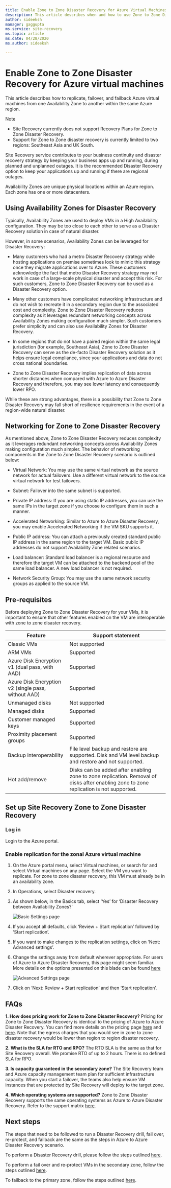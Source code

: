 ```yaml
---
title: Enable Zone to Zone Disaster Recovery for Azure Virtual Machines
description: This article describes when and how to use Zone to Zone Disaster Recovery for Azure virtual machines.
author: sideeksh
manager: gaggupta
ms.service: site-recovery
ms.topic: article
ms.date: 04/28/2020
ms.author: sideeksh

---
```


# Enable Zone to Zone Disaster Recovery for Azure virtual machines

This article describes how to replicate, failover, and failback Azure virtual machines from one Availability Zone to another within the same Azure region.

>[!NOTE]
>
>- Site Recovery currently does not support Recovery Plans for Zone to Zone Disaster Recovery. 
>- Support for Zone to Zone disaster recovery is currently limited to two regions: Southeast Asia and UK South.  

Site Recovery service contributes to your business continuity and disaster recovery strategy by keeping your business apps up and running, during planned and unplanned outages. It is the recommended Disaster Recovery option to keep your applications up and running if there are regional outages.

Availability Zones are unique physical locations within an Azure region. Each zone has one or more datacenters. 

## Using Availability Zones for Disaster Recovery 

Typically, Availability Zones are used to deploy VMs in a High Availability configuration. They may be too close to each other to serve as a Disaster Recovery solution in case of natural disaster.

However, in some scenarios, Availability Zones can be leveraged for Disaster Recovery:

- Many customers who had a metro Disaster Recovery strategy while hosting applications on premise sometimes look to mimic this strategy once they migrate applications over to Azure. These customers acknowledge the fact that metro Disaster Recovery strategy may not work in case of a large-scale physical disaster and accept this risk. For such customers, Zone to Zone Disaster Recovery can be used as a Disaster Recovery option.

- Many other customers have complicated networking infrastructure and do not wish to recreate it in a secondary region due to the associated cost and complexity. Zone to Zone Disaster Recovery reduces complexity as it leverages redundant networking concepts across Availability Zones making configuration much simpler. Such customers prefer simplicity and can also use Availability Zones for Disaster Recovery.

- In some regions that do not have a paired region within the same legal jurisdiction (for example, Southeast Asia), Zone to Zone Disaster Recovery can serve as the de-facto Disaster Recovery solution as it helps ensure legal compliance, since your applications and data do not cross national boundaries. 

- Zone to Zone Disaster Recovery implies replication of data across shorter distances when compared with Azure to Azure Disaster Recovery and therefore, you may see lower latency and consequently lower RPO.

While these are strong advantages, there is a possibility that Zone to Zone Disaster Recovery may fall short of resilience requirements in the event of a region-wide natural disaster.

## Networking for Zone to Zone Disaster Recovery

As mentioned above, Zone to Zone Disaster Recovery reduces complexity as it leverages redundant networking concepts across Availability Zones making configuration much simpler. The behavior of networking components in the Zone to Zone Disaster Recovery scenario is outlined below: 

- Virtual Network: You may use the same virtual network as the source network for actual failovers. Use a different virtual network to the source virtual network for test failovers.

- Subnet: Failover into the same subnet is supported.

- Private IP address: If you are using static IP addresses, you can use the same IPs in the target zone if you choose to configure them in such a manner.

- Accelerated Networking: Similar to Azure to Azure Disaster Recovery, you may enable Accelerated Networking if the VM SKU supports it.

- Public IP address: You can attach a previously created standard public IP address in the same region to the target VM. Basic public IP addresses do not support Availability Zone related scenarios.

- Load balancer: Standard load balancer is a regional resource and therefore the target VM can be attached to the backend pool of the same load balancer. A new load balancer is not required.

- Network Security Group: You may use the same network security groups as applied to the source VM.

## Pre-requisites

Before deploying Zone to Zone Disaster Recovery for your VMs, it is important to ensure that other features enabled on the VM are interoperable with zone to zone disaster recovery.

|Feature  | Support statement  |
|---------|---------|
|Classic VMs   |     Not supported    |
|ARM VMs    |    Supported    |
|Azure Disk Encryption v1 (dual pass, with AAD)     |     Supported	|
|Azure Disk Encryption v2 (single pass, without AAD)    |    Supported    |
|Unmanaged disks    |    Not supported    |
|Managed disks    |    Supported    |
|Customer managed keys    |    Supported    |
|Proximity placement groups    |    Supported    |
|Backup interoperability    |    File level backup and restore are supported. Disk and VM level backup and restore and not supported.    |
|Hot add/remove    |    Disks can be added after enabling zone to zone replication. Removal of disks after enabling zone to zone replication is not supported.    |	

## Set up Site Recovery Zone to Zone Disaster Recovery

### Log in

Login to the Azure portal.

### Enable replication for the zonal Azure virtual machine

1. On the Azure portal menu, select Virtual machines, or search for and select Virtual machines on any page. Select the VM you want to replicate. For zone to zone disaster recovery, this VM must already be in an availability zone.

2. In Operations, select Disaster recovery.

3. As shown below, in the Basics tab, select ‘Yes’ for ‘Disaster Recovery between Availability Zones?’

    ![Basic Settings page](./media/azure-to-azure-how-to-enable-zone-to-zone-disaster-recovery/zonal-disaster-recovery-basic-settings-blade.png)

4. If you accept all defaults, click ‘Review + Start replication’ followed by ‘Start replication’.

5. If you want to make changes to the replication settings, click on ‘Next: Advanced settings’.

6. Change the settings away from default wherever appropriate. For users of Azure to Azure Disaster Recovery, this page might seem familiar. More details on the options presented on this blade can be found [here](https://docs.microsoft.com/azure/site-recovery/azure-to-azure-tutorial-enable-replication)

    ![Advanced Settings page](./media/azure-to-azure-how-to-enable-zone-to-zone-disaster-recovery/zonal-disaster-recovery-advanced-settings-blade.png)

7. Click on ‘Next: Review + Start replication’ and then ‘Start replication’.

## FAQs

**1. How does pricing work for Zone to Zone Disaster Recovery?**
Pricing for Zone to Zone Disaster Recovery is identical to the pricing of Azure to Azure Disaster Recovery. You can find more details on the pricing page [here](https://azure.microsoft.com/pricing/details/site-recovery/) and [here](https://azure.microsoft.com/blog/know-exactly-how-much-it-will-cost-for-enabling-dr-to-your-azure-vm/). Note that the egress charges that you would see in zone to zone disaster recovery would be lower than region to region disaster recovery.

**2. What is the SLA for RTO and RPO?**
The RTO SLA is the same as that for Site Recovery overall. We promise RTO of up to 2 hours. There is no defined SLA for RPO.

**3. Is capacity guaranteed in the secondary zone?**
The Site Recovery team and Azure capacity management team plan for sufficient infrastructure capacity. When you start a failover, the teams also help ensure VM instances that are protected by Site Recovery will deploy to the target zone.

**4. Which operating systems are supported?**
Zone to Zone Disaster Recovery supports the same operating systems as Azure to Azure Disaster Recovery. Refer to the support matrix [here](https://docs.microsoft.com/azure/site-recovery/azure-to-azure-support-matrix).

## Next steps

The steps that need to be followed to run a Disaster Recovery drill, fail over, re-protect, and failback are the same as the steps in Azure to Azure Disaster Recovery scenario.

To perform a Disaster Recovery drill, please follow the steps outlined [here](https://docs.microsoft.com/azure/site-recovery/azure-to-azure-tutorial-dr-drill).

To perform a fail over and re-protect VMs in the secondary zone, follow the steps outlined [here](https://docs.microsoft.com/azure/site-recovery/azure-to-azure-tutorial-failover-failback).

To failback to the primary zone, follow the steps outlined [here](https://docs.microsoft.com/azure/site-recovery/azure-to-azure-tutorial-failback).